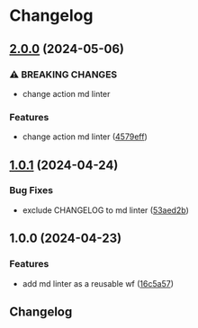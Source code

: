 # Changelog

## [2.0.0](https://github.com/oliv3340/reusable-workflows-markdown/compare/v1.0.1...v2.0.0) (2024-05-06)


### ⚠ BREAKING CHANGES

* change action md linter

### Features

* change action md linter ([4579eff](https://github.com/oliv3340/reusable-workflows-markdown/commit/4579eff18554a8cbb0758f815f345281f916a0ba))

## [1.0.1](https://github.com/oliv3340/reusable-workflows-markdown/compare/v1.0.0...v1.0.1) (2024-04-24)


### Bug Fixes

* exclude CHANGELOG to md linter ([53aed2b](https://github.com/oliv3340/reusable-workflows-markdown/commit/53aed2b0a34dce568e865fc80cb37901c22081d4))

## 1.0.0 (2024-04-23)


### Features

* add md linter as a reusable wf ([16c5a57](https://github.com/oliv3340/reusable-workflows-markdown/commit/16c5a57bac0183e8ee4a7d6413c302cbcf17b754))

## Changelog
